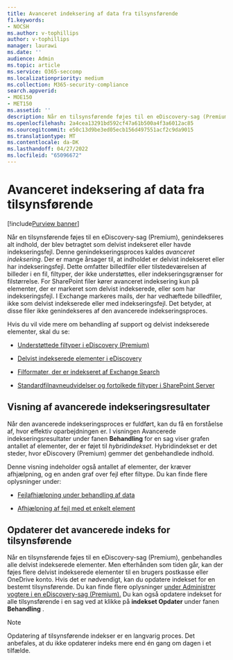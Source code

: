 ```yaml
---
title: Avanceret indeksering af data fra tilsynsførende
f1.keywords:
- NOCSH
ms.author: v-tophillips
author: v-tophillips
manager: laurawi
ms.date: ''
audience: Admin
ms.topic: article
ms.service: O365-seccomp
ms.localizationpriority: medium
ms.collection: M365-security-compliance
search.appverid:
- MOE150
- MET150
ms.assetid: ''
description: Når en tilsynsførende føjes til en eDiscovery-sag (Premium), behandles alt indhold, der anses for delvist indekseret, for at gøre det fuldt søgbart.
ms.openlocfilehash: 2a4cea13291bd592cf47a61b500a4f3a6012ac85
ms.sourcegitcommit: e50c13d9be3ed05ecb156d497551acf2c9da9015
ms.translationtype: MT
ms.contentlocale: da-DK
ms.lasthandoff: 04/27/2022
ms.locfileid: "65096672"
---
```

# <a name="advanced-indexing-of-custodian-data"></a>Avanceret indeksering af data fra tilsynsførende

[!include[Purview banner](../includes/purview-rebrand-banner.md)]

Når en tilsynsførende føjes til en eDiscovery-sag (Premium), genindekseres alt indhold, der blev betragtet som delvist indekseret eller havde indekseringsfejl. Denne genindekseringsproces kaldes *avanceret indeksering*. Der er mange årsager til, at indholdet er delvist indekseret eller har indekseringsfejl. Dette omfatter billedfiler eller tilstedeværelsen af billeder i en fil, filtyper, der ikke understøttes, eller indekseringsgrænser for filstørrelse. For SharePoint filer kører avanceret indeksering kun på elementer, der er markeret som delvist indekserede, eller som har indekseringsfejl. I Exchange markeres mails, der har vedhæftede billedfiler, ikke som delvist indekserede eller med indekseringsfejl. Det betyder, at disse filer ikke genindekseres af den avancerede indekseringsproces.

Hvis du vil vide mere om behandling af support og delvist indekserede elementer, skal du se:

- [Understøttede filtyper i eDiscovery (Premium)](supported-filetypes-ediscovery20.md)

- [Delvist indekserede elementer i eDiscovery](partially-indexed-items-in-content-search.md)

- [Filformater, der er indekseret af Exchange Search](/exchange/file-formats-indexed-by-exchange-search-exchange-2013-help)

- [Standardfilnavneudvidelser og fortolkede filtyper i SharePoint Server](/SharePoint/technical-reference/default-crawled-file-name-extensions-and-parsed-file-types)

## <a name="viewing-advanced-indexing-results"></a>Visning af avancerede indekseringsresultater

Når den avancerede indekseringsproces er fuldført, kan du få en forståelse af, hvor effektiv oparbejdningen er.  I visningen Avancerede indekseringsresultater under fanen **Behandling** for en sag viser grafen antallet af elementer, der er føjet til *hybridindekset*.  Hybridindekset er det steder, hvor eDiscovery (Premium) gemmer det genbehandlede indhold.

Denne visning indeholder også antallet af elementer, der kræver afhjælpning, og en anden graf over fejl efter filtype. Du kan finde flere oplysninger under:

- [Fejlafhjælpning under behandling af data](error-remediation-when-processing-data-in-advanced-ediscovery.md)

- [Afhjælpning af fejl med et enkelt element](single-item-error-remediation.md)

## <a name="updating-the-advanced-index-for-custodians"></a>Opdaterer det avancerede indeks for tilsynsførende

Når en tilsynsførende føjes til en eDiscovery-sag (Premium), genbehandles alle delvist indekserede elementer. Men efterhånden som tiden går, kan der føjes flere delvist indekserede elementer til en brugers postkasse eller OneDrive konto.  Hvis det er nødvendigt, kan du opdatere indekset for en bestemt tilsynsførende. Du kan finde flere oplysninger [under Administrer vogtere i en eDiscovery-sag (Premium).](manage-new-custodians.md#reindex-custodian-data) Du kan også opdatere indekset for alle tilsynsførende i en sag ved at klikke på **indekset Opdater** under fanen **Behandling** .

> [!NOTE]
> Opdatering af tilsynsførende indekser er en langvarig proces. Det anbefales, at du ikke opdaterer indeks mere end én gang om dagen i et tilfælde.
